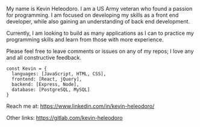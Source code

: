 My name is Kevin Heleodoro. I am a US Army veteran who found a passion for programming. I am focused on developing my skills as a front end developer,
while also gaining an understanding of back end development. 

Currently, I am looking to build as many applications as I can to practice my programming skills and learn from those with more experience. 

Please feel free to leave comments or issues on any of my repos; I love any and all constructive feedback.

```
const Kevin = {
  languages: [JavaScript, HTML, CSS],
  frontend: [React, jQuery],
  backend: [Express, Node],
  database: [PostgreSQL, MySQL]
}
```

Reach me at: https://www.linkedin.com/in/kevin-heleodoro/ 

Other links: https://gitlab.com/kevin-heleodoro 


<!---
Kevin-Heleodoro/Kevin-Heleodoro is a ✨ special ✨ repository because its `README.md` (this file) appears on your GitHub profile.
You can click the Preview link to take a look at your changes.
--->

